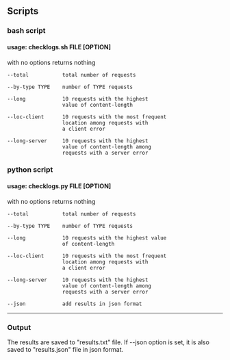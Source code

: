 ## Scripts

### bash script
#### usage: checklogs.sh FILE [OPTION]

with no options returns nothing
             
    --total           total number of requests

    --by-type TYPE    number of TYPE requests    

    --long            10 requests with the highest
                      value of content-length

    --loc-client      10 requests with the most frequent
                      location among requests with
                      a client error                    

    --long-server     10 requests with the highest
                      value of content-length among
                      requests with a server error
            

### python script
#### usage: checklogs.py FILE [OPTION]

with no options returns nothing

    --total           total number of requests

    --by-type TYPE    number of TYPE requests    

    --long            10 requests with the highest value
                      of content-length

    --loc-client      10 requests with the most frequent
                      location among requests with
                      a client error                

    --long-server     10 requests with the highest
                      value of content-length among 
                      requests with a server error
    
    --json            add results in json format
___

### Output
The results are saved to "results.txt" file. 
If --json option is set, it is  also saved to "results.json" file in json format.

  
